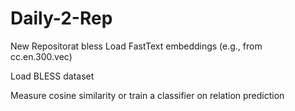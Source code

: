 # Daily-2-Rep
New Repositorat bless
Load FastText embeddings (e.g., from cc.en.300.vec)

Load BLESS dataset

Measure cosine similarity or train a classifier on relation prediction
